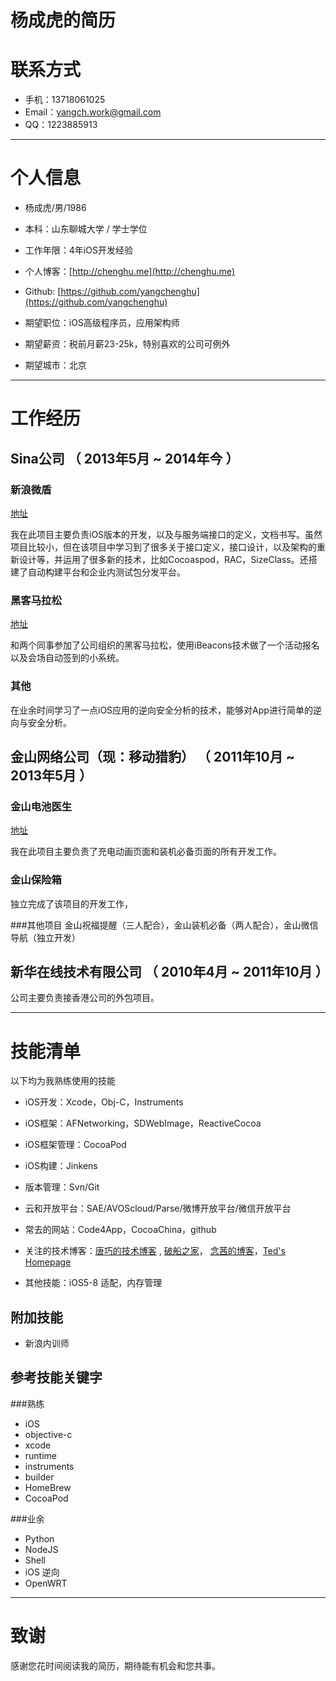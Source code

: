 # 杨成虎的简历

# 联系方式

- 手机：13718061025
- Email：yangch.work@gmail.com
- QQ：1223885913

---

# 个人信息

 - 杨成虎/男/1986 
 - 本科：山东聊城大学 / 学士学位
 - 工作年限：4年iOS开发经验
 - 个人博客：[http://chenghu.me](http://chenghu.me)
 - Github: [https://github.com/yangchenghu](https://github.com/yangchenghu)

 - 期望职位：iOS高级程序员，应用架构师
 - 期望薪资：税前月薪23-25k，特别喜欢的公司可例外
 - 期望城市：北京

---

# 工作经历

## Sina公司 （ 2013年5月 ~ 2014年今 ）

### 新浪微盾  
[地址](https://itunes.apple.com/cn/app/xin-lang-wei-dun/id535411936?l=en&mt=8)
 
我在此项目主要负责iOS版本的开发，以及与服务端接口的定义，文档书写。虽然项目比较小，但在该项目中学习到了很多关于接口定义，接口设计，以及架构的重新设计等，并运用了很多新的技术，比如Cocoaspod，RAC，SizeClass。还搭建了自动构建平台和企业内测试包分发平台。


### 黑客马拉松
[地址](http://www.yangch.info/?p=968)

和两个同事参加了公司组织的黑客马拉松，使用iBeacons技术做了一个活动报名以及会场自动签到的小系统。


### 其他
在业余时间学习了一点iOS应用的逆向安全分析的技术，能够对App进行简单的逆向与安全分析。



## 金山网络公司（现：移动猎豹） （ 2011年10月 ~ 2013年5月 ）

### 金山电池医生
[地址](https://itunes.apple.com/cn/app/battery-doctor-master-battery/id446751279?l=en&mt=8)

我在此项目主要负责了充电动画页面和装机必备页面的所有开发工作。


### 金山保险箱
独立完成了该项目的开发工作，

###其他项目
金山祝福提醒（三人配合），金山装机必备（两人配合），金山微信导航（独立开发）


## 新华在线技术有限公司 （ 2010年4月 ~ 2011年10月 ）

公司主要负责接香港公司的外包项目。

---
# 技能清单

以下均为我熟练使用的技能

- iOS开发：Xcode，Obj-C，Instruments
- iOS框架：AFNetworking，SDWebImage，ReactiveCocoa
- iOS框架管理：CocoaPod
- iOS构建：Jinkens
- 版本管理：Svn/Git
- 云和开放平台：SAE/AVOScloud/Parse/微博开放平台/微信开放平台
- 常去的网站：Code4App，CocoaChina，github
- 关注的技术博客：[唐巧的技术博客](http://www.devtang.com/) , [破船之家](http://beyondvincent.com/)， [念茜的博客](http://blog.csdn.net/yiyaaixuexi)，[Ted's Homepage](http://wufawei.com/)

- 其他技能：iOS5-8 适配，内存管理

## 附加技能

- 新浪内训师 

## 参考技能关键字

###熟练

- iOS
- objective-c
- xcode
- runtime
- instruments
- builder
- HomeBrew
- CocoaPod

###业余

- Python
- NodeJS
- Shell
- iOS 逆向
- OpenWRT


---

# 致谢
感谢您花时间阅读我的简历，期待能有机会和您共事。
